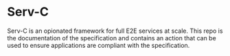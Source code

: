 # Serv-C

Serv-C is an opionated framework for full E2E services at scale. This repo is the documentation of the specification and contains an action that can be used to ensure applications are compliant with the specification.